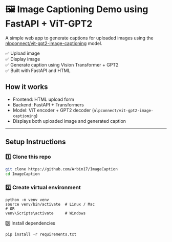 # 🖼️ Image Captioning Demo using FastAPI + ViT-GPT2

A simple web app to generate captions for uploaded images using the [nlpconnect/vit-gpt2-image-captioning](https://huggingface.co/nlpconnect/vit-gpt2-image-captioning) model.

✅ Upload image  
✅ Display image  
✅ Generate caption using Vision Transformer + GPT2  
✅ Built with FastAPI and HTML



## How it works

- Frontend: HTML upload form
- Backend: FastAPI + Transformers
- Model: ViT encoder + GPT2 decoder (`nlpconnect/vit-gpt2-image-captioning`)
- Displays both uploaded image and generated caption

---

## Setup Instructions

### 1️⃣ Clone this repo

```bash
git clone https://github.com/Arbin17/ImageCaption
cd ImageCaption
```
### 2️⃣ Create virtual environment
```
python -m venv venv
source venv/bin/activate  # Linux / Mac
# OR
venv\Scripts\activate     # Windows
```
3️⃣ Install dependencies
```
pip install -r requirements.txt
```
